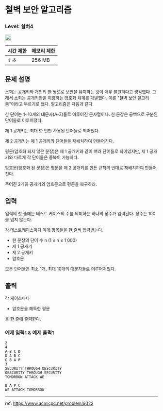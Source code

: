 # 철벽 보안 알고리즘

### Level: 실버4

<img class="left" src="https://d2gd6pc034wcta.cloudfront.net/tier/7.svg" style="width: 20px" />

| 시간 제한 | 메모리 제한 |
| -------- | ---------- |
| 1 초 | 256 MB |

## 문제 설명

소희는 공개키와 개인키 한 쌍으로 보안을 유지하는 것이 매우 불편하다고 생각했다. 그래서 소희는 공개키만을 이용하는 암호화 체계를 개발했다. 이를 "철벽 보안 알고리즘"이라고 부르기로 했다. 알고리즘은 다음과 같다.

한 단어는 1~10개의 대문자(A-Z)들로 이루어진 문자열이다. 한 문장은 공백으로 구분된 단어들로 이루어졌다.

제 1 공개키는 최대 한 번만 사용된 단어들로 되어있다.

제 2 공개키는 제 1 공개키의 단어들을 재배치하여 만들어진다.

평문(암호화 되지 않은 문장)은 제 1 공개키와 같이 여러 단어들로 되어있지만, 제 1 공개키와 다르게 각 단어들은 중복이 가능하다.

암호문(암호화 된 문장)은 평문을 제 2 공개키를 만든 규칙의 반대로 재배치하여 만들어진다.

주어진 2개의 공개키와 암호문으로 평문을 복구하라.

## 입력

입력의 첫 줄에는 테스트 케이스의 수를 의미하는 하나의 정수가 입력된다. 정수는 100을 넘지 않는다.

각 테스트케이스마다 아래 항목들을 한 줄씩 입력받는다.

- 한 문장의 단어 수 n (1 ≤ n ≤ 1 000)
- 제 1 공개키
- 제 2 공개키
- 암호문

모든 단어들은 최소 1개, 최대 10개의 대문자들로 이루어져있다.

## 출력

각 케이스마다

- 암호문을 해독한 평문

을 한 줄에 줄력한다.

### 예제 입력1 & 예제 출력1

```text
2
4
A B C D
D A B C
C B A P
3
SECURITY THROUGH OBSCURITY
OBSCURITY THROUGH SECURITY
TOMORROW ATTACK WE

```

```text
B A P C
WE ATTACK TOMORROW

```

---

ref: https://www.acmicpc.net/problem/9322
